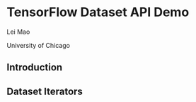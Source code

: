 # TensorFlow Dataset API Demo

Lei Mao

University of Chicago


## Introduction




## Dataset Iterators
